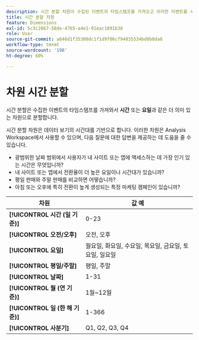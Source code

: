```yaml
---
description: 시간 분할 차원이 수집된 이벤트의 타임스탬프를 가져오고 이러한 이벤트를 시간 또는 요일 과 같은 더 의미 있는 차원으로 분류하는 방법에 대해 알아봅니다.
title: 시간 분할 차원
feature: Dimensions
exl-id: 5c3c2867-58de-4765-a4e1-91eac1891b38
role: User
source-git-commit: a646d1f35308dc1f1d9f06cf94835534bd8b8da6
workflow-type: tm+mt
source-wordcount: '198'
ht-degree: 60%

---
```


# 차원 시간 분할

시간 분할은 수집한 이벤트의 타임스탬프를 가져와서 **시간** 또는 **요일**&#x200B;과 같은 더 의미 있는 차원으로 분할합니다.

시간 분할 차원은 데이터 보기의 시간대를 기반으로 합니다. 이러한 차원은 Analysis Workspace에서 사용할 수 있으며, 다음 질문에 대한 답변을 제공하는 데 도움을 줄 수 있습니다.

* 광범위한 날짜 범위에서 사용자가 내 사이트 또는 앱에 액세스하는 데 가장 인기 있는 시간은 무엇입니까?
* 내 사이트 또는 앱에서 전환율이 더 높은 요일이나 시간대가 있습니까?
* 평일 판매와 주말 판매를 비교하면 어떻습니까?
* 아침 또는 오후에 특히 전환이 높게 생성되는 특정 마케팅 캠페인이 있습니까?

| 차원 | 값 예 |
|--- |--- |
| **[!UICONTROL 시간 (일 기준)]** | 0-23 |
| **[!UICONTROL 오전/오후]** | 오전, 오후 |
| **[!UICONTROL 요일]** | 월요일, 화요일, 수요일, 목요일, 금요일, 토요일, 일요일 |
| **[!UICONTROL 평일/주말]** | 평일, 주말 |
| **[!UICONTROL 날짜]** | 1-31 |
| **[!UICONTROL 월 (연 기준)]** | 1월~12월 |
| **[!UICONTROL 일 (한 해 기준)]** | 1-366 |
| **[!UICONTROL 사분기]** | Q1, Q2, Q3, Q4 |
